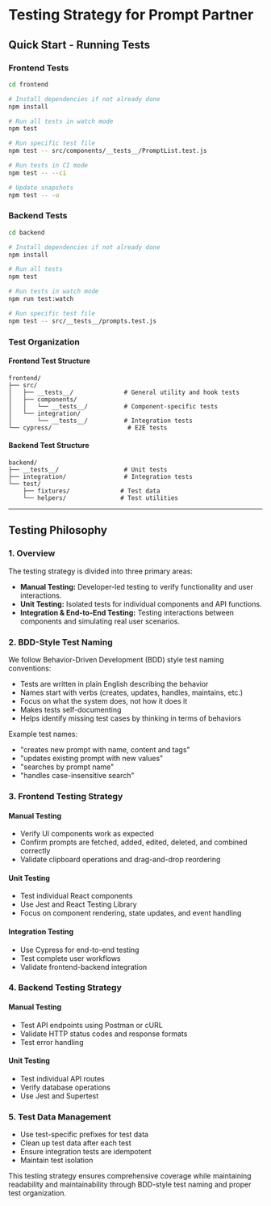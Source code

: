 # Testing Strategy for Prompt Partner

## Quick Start - Running Tests

### Frontend Tests
```bash
cd frontend

# Install dependencies if not already done
npm install

# Run all tests in watch mode
npm test

# Run specific test file
npm test -- src/components/__tests__/PromptList.test.js

# Run tests in CI mode
npm test -- --ci

# Update snapshots
npm test -- -u
```

### Backend Tests
```bash
cd backend

# Install dependencies if not already done
npm install

# Run all tests
npm test

# Run tests in watch mode
npm run test:watch

# Run specific test file
npm test -- src/__tests__/prompts.test.js
```

### Test Organization

#### Frontend Test Structure
```
frontend/
├── src/
│   ├── __tests__/              # General utility and hook tests
│   ├── components/
│   │   └── __tests__/          # Component-specific tests
│   └── integration/
│       └── __tests__/          # Integration tests
└── cypress/                     # E2E tests
```

#### Backend Test Structure
```
backend/
├── __tests__/                  # Unit tests
├── integration/                # Integration tests
└── test/
    ├── fixtures/              # Test data
    └── helpers/               # Test utilities
```

---

## Testing Philosophy

### 1. Overview

The testing strategy is divided into three primary areas:
- **Manual Testing:** Developer-led testing to verify functionality and user interactions.
- **Unit Testing:** Isolated tests for individual components and API functions.
- **Integration & End-to-End Testing:** Testing interactions between components and simulating real user scenarios.

### 2. BDD-Style Test Naming

We follow Behavior-Driven Development (BDD) style test naming conventions:
- Tests are written in plain English describing the behavior
- Names start with verbs (creates, updates, handles, maintains, etc.)
- Focus on what the system does, not how it does it
- Makes tests self-documenting
- Helps identify missing test cases by thinking in terms of behaviors

Example test names:
- "creates new prompt with name, content and tags"
- "updates existing prompt with new values"
- "searches by prompt name"
- "handles case-insensitive search"

### 3. Frontend Testing Strategy

#### Manual Testing
- Verify UI components work as expected
- Confirm prompts are fetched, added, edited, deleted, and combined correctly
- Validate clipboard operations and drag-and-drop reordering

#### Unit Testing
- Test individual React components
- Use Jest and React Testing Library
- Focus on component rendering, state updates, and event handling

#### Integration Testing
- Use Cypress for end-to-end testing
- Test complete user workflows
- Validate frontend-backend integration

### 4. Backend Testing Strategy

#### Manual Testing
- Test API endpoints using Postman or cURL
- Validate HTTP status codes and response formats
- Test error handling

#### Unit Testing
- Test individual API routes
- Verify database operations
- Use Jest and Supertest

### 5. Test Data Management

- Use test-specific prefixes for test data
- Clean up test data after each test
- Ensure integration tests are idempotent
- Maintain test isolation

This testing strategy ensures comprehensive coverage while maintaining readability and maintainability through BDD-style test naming and proper test organization.